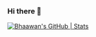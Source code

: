 ### Hi there 👋

<!--
**Bhaawan/Bhaawan** is a ✨ _special_ ✨ repository because its `README.md` (this file) appears on your GitHub profile.

Here are some ideas to get you started:

- 🔭 I’m currently working on ...
- 🌱 I’m currently learning ...
- 👯 I’m looking to collaborate on ...
- 🤔 I’m looking for help with ...
- 💬 Ask me about ...
- 📫 How to reach me: ...
- 😄 Pronouns: ...
- ⚡ Fun fact: ...
-->
[![Bhaawan's GitHub | Stats](https://stats.quine.sh/Bhaawan/github?theme=dark)](https://quine.sh?utm_source=widgets&utm_campaign=Bhaawan)
